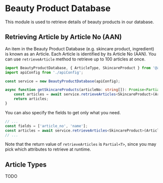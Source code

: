# Beauty Product Database

This module is used to retrieve details of beauty products in our database.

## Retrieving Article by Article No (AAN)
An item in the Beauty Product Database (e.g. skincare product, ingredient) is known as an Article. Each Article is identified by its Article No (AAN). You can use `retrieveArticle` method to retrieve up to 100 articles at once.

```ts
import BeautyProductDatabase, { ArticleType, SkincareProduct } from '@allure-ai/sdk/services/BeautyProductDatabase';
import apiConfig from './apiConfig';

const service = new BeautyProductDatabase(apiConfig);

async function getSkincareProducts(articleNo: string[]): Promise<Partial<SkincareProduct>[]> {
    const articles = await service.retrieveArticles<SkincareProduct>(ArticleType.SkincareProduct, articleNo);
    return articles;
}
```

You can also specify the fields to get only what you need.
```ts
// ...
const fields = ['article_no', 'name'];
const articles = await service.retrieveArticles<SkincareProduct>(ArticleType.SkincareProduct, articleNo, fields);
// ...
```

Note that the return value of `retrieveArticles` is `Partial<T>`, since you may pick which attributes to retrieve at runtime.

## Article Types

TODO